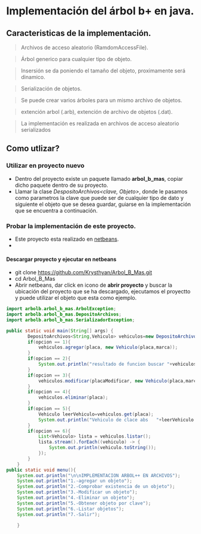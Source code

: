 # Implementación del árbol b+ en java.

## Caracteristicas de la implementación.

> Archivos de acceso aleatorio (RamdomAccessFile).

> Árbol generico para cualquier tipo de objeto.

> Insersión se da poniendo el tamaño del objeto, proximamente será dinamico.

> Serialización de objetos.

> Se puede crear varios árboles para un mismo archivo de objetos.

> extención arbol (.arb), extención de archivo de objetos (.dat).

>La implementación es realizada en archivos de acceso aleatorio serializados

## Como utlizar?

### Utilizar en proyecto nuevo
- Dentro del proyecto existe un paquete llamado **arbol_b_mas**, copiar dicho
paquete dentro de su proyecto.
- Llamar la clase _DespositoArchivos<clave, Objeto>_, donde le pasamos como parametros
la clave que puede ser de cualquier tipo de dato y siguiente el objeto que se desea 
guardar, guiarse en la implementación que se encuentra a continuación.

### Probar la implementación de este proyecto.
- Este proyecto esta realizado en [netbeans](https://netbeans.org/downloads/).
- 
#### Descargar proyecto y ejecutar en netbeans
- git clone https://github.com/Krysthyan/Arbol_B_Mas.git
- cd Arbol_B_Mas
- Abrir netbeans, dar click en icono de **abrir proyecto** y buscar la ubicación 
del proyecto que se ha descargado, ejecutamos el proyectto  y puede utilizar el objeto que 
esta como ejemplo.

```java
import arbolb.arbol_b_mas.ArbolException;
import arbolb.arbol_b_mas.DepositoArchivos;
import arbolb.arbol_b_mas.SerializadorException;

public static void main(String[] args) {
        DepositoArchivos<String,Vehiculo> vehiculos=new DepositoArchivos("src/","vehiculos",1000);
        if(opcion == 1){
            vehiculos.agregar(placa, new Vehiculo(placa,marca));
        }
        if(opcion == 2){
            System.out.println("resultado de funcion buscar "+vehiculos.exists(placa));
        }
        if(opcion == 3){
            vehiculos.modificar(placaModificar, new Vehiculo(placa,marca));
        }
        if(opcion == 4){
            vehiculos.eliminar(placa);
        }
        if(opcion == 5){
            Vehiculo leerVehiculo=vehiculos.get(placa);
            System.out.println("Vehiculo de clace abs   "+leerVehiculo.toString());
        }
        if(opcion == 6){
            List<Vehiculo> lista = vehiculos.listar();
            lista.stream().forEach((vehiculo) -> {
                System.out.println(vehiculo.toString());
            });
        }
    }
public static void menu(){
    System.out.println("\n\nIMPLEMENTACION ARBOL++ EN ARCHIVOS");
    System.out.println("1.-agregar un objeto");
    System.out.println("2.-Comprobar existencia de un objeto");
    System.out.println("3.-Modificar un objeto");
    System.out.println("4.-Eliminar un objeto");
    System.out.println("5.-Obtener objeto por clave");
    System.out.println("6.-Listar objetos");
    System.out.println("7.-Salir");
        
    }


```
